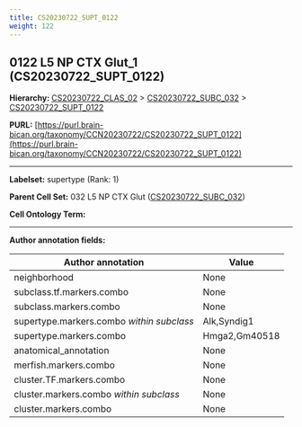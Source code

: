 ```yaml
---
title: CS20230722_SUPT_0122
weight: 122
---
```

## 0122 L5 NP CTX Glut_1 (CS20230722_SUPT_0122)
<b>Hierarchy: </b>
[CS20230722_CLAS_02](../CS20230722_CLAS_02) >
[CS20230722_SUBC_032](../CS20230722_SUBC_032) >
[CS20230722_SUPT_0122](../CS20230722_SUPT_0122)

**PURL:** [https://purl.brain-bican.org/taxonomy/CCN20230722/CS20230722_SUPT_0122](https://purl.brain-bican.org/taxonomy/CCN20230722/CS20230722_SUPT_0122)

---


**Labelset:** supertype (Rank: 1)

**Parent Cell Set:** 032 L5 NP CTX Glut ([CS20230722_SUBC_032](../CS20230722_SUBC_032))



**Cell Ontology Term:** 

[MARKER GENES.]: #


---

[TRANSFERRED ANNOTATIONS.]: #


[AUTHOR ANNOTATION FIELDS.]: #


**Author annotation fields:**

| Author annotation | Value |
|-------------------|-------|
|neighborhood|None|
|subclass.tf.markers.combo|None|
|subclass.markers.combo|None|
|supertype.markers.combo _within subclass_|Alk,Syndig1|
|supertype.markers.combo|Hmga2,Gm40518|
|anatomical_annotation|None|
|merfish.markers.combo|None|
|cluster.TF.markers.combo|None|
|cluster.markers.combo _within subclass_|None|
|cluster.markers.combo|None|
